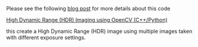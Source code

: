 Please see the following [blog post](https://www.learnopencv.com/high-dynamic-range-hdr-imaging-using-opencv-cpp-python) for more details about this code

[High Dynamic Range (HDR) Imaging using OpenCV (C++/Python)](https://www.learnopencv.com/high-dynamic-range-hdr-imaging-using-opencv-cpp-python)

this create a High Dynamic Range (HDR) image using multiple images taken with different exposure settings. 
